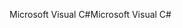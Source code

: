 <span data-ttu-id="2006e-101">Microsoft Visual C#</span><span class="sxs-lookup"><span data-stu-id="2006e-101">Microsoft Visual C#</span></span>